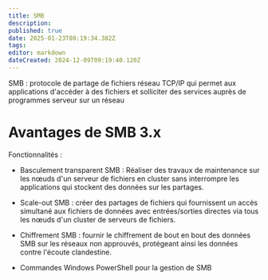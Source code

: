 ```yaml
---
title: SMB
description: 
published: true
date: 2025-01-23T08:19:34.382Z
tags: 
editor: markdown
dateCreated: 2024-12-09T09:19:40.120Z
---
```


SMB : protocole de partage de fichiers réseau TCP/IP qui permet aux applications d'accéder à des fichiers et solliciter des services auprès de programmes serveur sur un réseau

# Avantages de SMB 3.x

Fonctionnalités : 

- Basculement transparent SMB : Réaliser des travaux de maintenance sur les nœuds d'un serveur de fichiers en cluster sans interrompre les applications qui stockent des données sur les partages.

- Scale-out SMB : créer des partages de fichiers qui fournissent un accès simultané aux fichiers de données avec entrées/sorties directes via tous les nœuds d'un cluster de serveurs de fichiers.

- Chiffrement SMB : fournir le 	chiffrement de bout en bout des données SMB sur les réseaux non approuvés, protégeant ainsi les données contre l'écoute clandestine.

- Commandes Windows PowerShell pour la gestion de SMB

